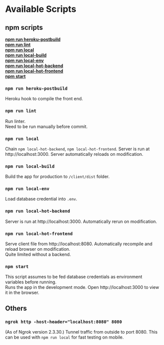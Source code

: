 # Available Scripts

## npm scripts

**[npm run heroku-postbuild](#npm-run-heroku-postbuild)**<br>
**[npm run lint](#npm-run-lint)**<br>
**[npm run local](#npm-run-local)**<br>
**[npm run local-build](#npm-run-local-build)**<br>
**[npm run local-env](#npm-run-local-env)**<br>
**[npm run local-hot-backend](#npm-run-local-hot-backend)**<br>
**[npm run local-hot-frontend](#npm-run-local-hot-frontend)**<br>
**[npm start](#npm-start)**<br>

### `npm run heroku-postbuild`
Heroku hook to compile the front end.

### `npm run lint`
Run linter.<br>
Need to be run manually before commit.

### `npm run local`
Chain `npm local-hot-backend`, `npm local-hot-frontend`. Server is run at http://localhost:3000. Server automatically reloads on modification.

### `npm run local-build`
Build the app for production to `/client/dist` folder.

### `npm run local-env`
Load database credential into `.env`.

### `npm run local-hot-backend`
Server is run at http://localhost:3000. Automatically rerun on modification.

### `npm run local-hot-frontend`
Serve client file from http://localhost:8080. Automatically recompile and reload browser on modification.<br>
Quite limited without a backend.

### `npm start`
This script assumes to be fed database credentials as environment variables before running.<br>
Runs the app in the development mode. Open http://localhost:3000 to view it in the browser.

## Others

### `ngrok http -host-header="localhost:8080" 8080`
(As of Ngrok version 2.3.30.) Tunnel traffic from outside to port 8080. This can be used with `npm run local` for fast testing on mobile.

